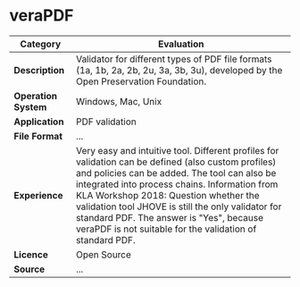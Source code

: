 # veraPDF

| Category | Evaluation |
| --- | --- |
| **Description** | Validator for different types of PDF file formats (1a, 1b, 2a, 2b, 2u, 3a, 3b, 3u), developed by the Open Preservation Foundation. |
| **Operation System** | Windows, Mac, Unix |
| **Application** | PDF validation |
| **File Format** | ... |
| **Experience** | Very easy and intuitive tool. Different profiles for validation can be defined (also custom profiles) and policies can be added. The tool can also be integrated into process chains. Information from KLA Workshop 2018: Question whether the validation tool JHOVE is still the only validator for standard PDF. The answer is "Yes", because veraPDF is not suitable for the validation of standard PDF. |
| **Licence** | Open Source |
| **Source** | ... |
